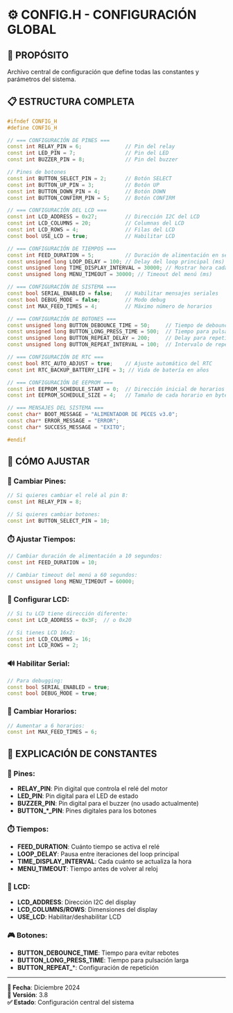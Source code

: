 # ⚙️ **CONFIG.H - CONFIGURACIÓN GLOBAL**

## 🎯 **PROPÓSITO**
Archivo central de configuración que define todas las constantes y parámetros del sistema.

## 📋 **ESTRUCTURA COMPLETA**

```cpp
#ifndef CONFIG_H
#define CONFIG_H

// === CONFIGURACIÓN DE PINES ===
const int RELAY_PIN = 6;              // Pin del relay
const int LED_PIN = 7;                // Pin del LED
const int BUZZER_PIN = 8;             // Pin del buzzer

// Pines de botones
const int BUTTON_SELECT_PIN = 2;      // Botón SELECT
const int BUTTON_UP_PIN = 3;          // Botón UP
const int BUTTON_DOWN_PIN = 4;        // Botón DOWN
const int BUTTON_CONFIRM_PIN = 5;     // Botón CONFIRM

// === CONFIGURACIÓN DEL LCD ===
const int LCD_ADDRESS = 0x27;         // Dirección I2C del LCD
const int LCD_COLUMNS = 20;           // Columnas del LCD
const int LCD_ROWS = 4;               // Filas del LCD
const bool USE_LCD = true;            // Habilitar LCD

// === CONFIGURACIÓN DE TIEMPOS ===
const int FEED_DURATION = 5;          // Duración de alimentación en segundos
const unsigned long LOOP_DELAY = 100; // Delay del loop principal (ms)
const unsigned long TIME_DISPLAY_INTERVAL = 30000; // Mostrar hora cada 30s
const unsigned long MENU_TIMEOUT = 30000; // Timeout del menú (ms)

// === CONFIGURACIÓN DE SISTEMA ===
const bool SERIAL_ENABLED = false;    // Habilitar mensajes seriales
const bool DEBUG_MODE = false;        // Modo debug
const int MAX_FEED_TIMES = 4;         // Máximo número de horarios

// === CONFIGURACIÓN DE BOTONES ===
const unsigned long BUTTON_DEBOUNCE_TIME = 50;     // Tiempo de debounce (ms)
const unsigned long BUTTON_LONG_PRESS_TIME = 500;  // Tiempo para pulsación larga (ms)
const unsigned long BUTTON_REPEAT_DELAY = 200;     // Delay para repetición (ms)
const unsigned long BUTTON_REPEAT_INTERVAL = 100;  // Intervalo de repetición (ms)

// === CONFIGURACIÓN DE RTC ===
const bool RTC_AUTO_ADJUST = true;    // Ajuste automático del RTC
const int RTC_BACKUP_BATTERY_LIFE = 3; // Vida de batería en años

// === CONFIGURACIÓN DE EEPROM ===
const int EEPROM_SCHEDULE_START = 0;  // Dirección inicial de horarios
const int EEPROM_SCHEDULE_SIZE = 4;   // Tamaño de cada horario en bytes

// === MENSAJES DEL SISTEMA ===
const char* BOOT_MESSAGE = "ALIMENTADOR DE PECES v3.0";
const char* ERROR_MESSAGE = "ERROR";
const char* SUCCESS_MESSAGE = "EXITO";

#endif
```

## 🔧 **CÓMO AJUSTAR**

### **🔌 Cambiar Pines:**
```cpp
// Si quieres cambiar el relé al pin 8:
const int RELAY_PIN = 8;

// Si quieres cambiar botones:
const int BUTTON_SELECT_PIN = 10;
```

### **⏱️ Ajustar Tiempos:**
```cpp
// Cambiar duración de alimentación a 10 segundos:
const int FEED_DURATION = 10;

// Cambiar timeout del menú a 60 segundos:
const unsigned long MENU_TIMEOUT = 60000;
```

### **📱 Configurar LCD:**
```cpp
// Si tu LCD tiene dirección diferente:
const int LCD_ADDRESS = 0x3F;  // o 0x20

// Si tienes LCD 16x2:
const int LCD_COLUMNS = 16;
const int LCD_ROWS = 2;
```

### **🔊 Habilitar Serial:**
```cpp
// Para debugging:
const bool SERIAL_ENABLED = true;
const bool DEBUG_MODE = true;
```

### **📅 Cambiar Horarios:**
```cpp
// Aumentar a 6 horarios:
const int MAX_FEED_TIMES = 6;
```

## 📝 **EXPLICACIÓN DE CONSTANTES**

### **🔌 Pines:**
- **RELAY_PIN**: Pin digital que controla el relé del motor
- **LED_PIN**: Pin digital para el LED de estado
- **BUZZER_PIN**: Pin digital para el buzzer (no usado actualmente)
- **BUTTON_*_PIN**: Pines digitales para los botones

### **⏱️ Tiempos:**
- **FEED_DURATION**: Cuánto tiempo se activa el relé
- **LOOP_DELAY**: Pausa entre iteraciones del loop principal
- **TIME_DISPLAY_INTERVAL**: Cada cuánto se actualiza la hora
- **MENU_TIMEOUT**: Tiempo antes de volver al reloj

### **📱 LCD:**
- **LCD_ADDRESS**: Dirección I2C del display
- **LCD_COLUMNS/ROWS**: Dimensiones del display
- **USE_LCD**: Habilitar/deshabilitar LCD

### **🎮 Botones:**
- **BUTTON_DEBOUNCE_TIME**: Tiempo para evitar rebotes
- **BUTTON_LONG_PRESS_TIME**: Tiempo para pulsación larga
- **BUTTON_REPEAT_***: Configuración de repetición

---

**📅 Fecha**: Diciembre 2024  
**🔧 Versión**: 3.8  
**✅ Estado**: Configuración central del sistema
